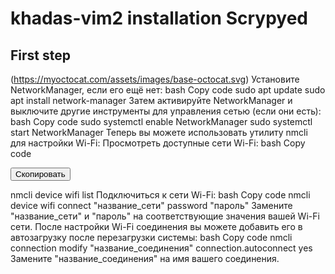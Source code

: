 # khadas-vim2 installation Scrypyed

## First step
(https://myoctocat.com/assets/images/base-octocat.svg)
Установите NetworkManager, если его ещё нет:
bash
Copy code
sudo apt update
sudo apt install network-manager
Затем активируйте NetworkManager и выключите другие инструменты для управления сетью (если они есть):
bash
Copy code
sudo systemctl enable NetworkManager
sudo systemctl start NetworkManager
Теперь вы можете использовать утилиту nmcli для настройки Wi-Fi:
Просмотреть доступные сети Wi-Fi:
bash
Copy code
<div>
    <button class="copy-button" onclick="copyCodeToClipboard()">Скопировать</button>
</div>


nmcli device wifi list
Подключиться к сети Wi-Fi:
bash
Copy code
nmcli device wifi connect "название_сети" password "пароль"
Замените "название_сети" и "пароль" на соответствующие значения вашей Wi-Fi сети.
После настройки Wi-Fi соединения вы можете добавить его в автозагрузку после перезагрузки системы:
bash
Copy code
nmcli connection modify "название_соединения" connection.autoconnect yes
Замените "название_соединения" на имя вашего соединения.
